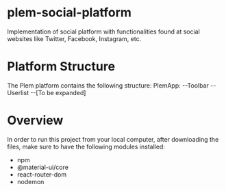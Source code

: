 # plem-social-platform
Implementation of social platform with functionalities found at social websites like Twitter, Facebook, Instagram, etc.

# Platform Structure
The Plem platform contains the following structure:
  PlemApp:
  --Toolbar
  --Userlist
  --[To be expanded]

# Overview
In order to run this project from your local computer, after downloading the files, make sure to have the following modules installed:
  - npm
  - @material-ui/core
  - react-router-dom
  - nodemon

